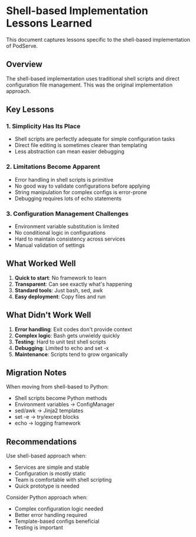 # Shell-based Implementation Lessons Learned

This document captures lessons specific to the shell-based implementation of PodServe.

## Overview

The shell-based implementation uses traditional shell scripts and direct configuration file management. This was the original implementation approach.

## Key Lessons

### 1. Simplicity Has Its Place
- Shell scripts are perfectly adequate for simple configuration tasks
- Direct file editing is sometimes clearer than templating
- Less abstraction can mean easier debugging

### 2. Limitations Become Apparent
- Error handling in shell scripts is primitive
- No good way to validate configurations before applying
- String manipulation for complex configs is error-prone
- Debugging requires lots of echo statements

### 3. Configuration Management Challenges
- Environment variable substitution is limited
- No conditional logic in configurations
- Hard to maintain consistency across services
- Manual validation of settings

## What Worked Well

1. **Quick to start**: No framework to learn
2. **Transparent**: Can see exactly what's happening
3. **Standard tools**: Just bash, sed, awk
4. **Easy deployment**: Copy files and run

## What Didn't Work Well

1. **Error handling**: Exit codes don't provide context
2. **Complex logic**: Bash gets unwieldy quickly
3. **Testing**: Hard to unit test shell scripts
4. **Debugging**: Limited to echo and set -x
5. **Maintenance**: Scripts tend to grow organically

## Migration Notes

When moving from shell-based to Python:
- Shell scripts become Python methods
- Environment variables → ConfigManager
- sed/awk → Jinja2 templates
- set -e → try/except blocks
- echo → logging framework

## Recommendations

Use shell-based approach when:
- Services are simple and stable
- Configuration is mostly static
- Team is comfortable with shell scripting
- Quick prototype is needed

Consider Python approach when:
- Complex configuration logic needed
- Better error handling required
- Template-based configs beneficial
- Testing is important